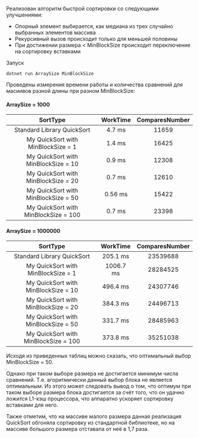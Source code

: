 Реализован алгоритм быстрой сортировки со следующими улучшениями:
* Опорный элемент выбирается, как медиана из трех случайно выбранных элементов массива
* Рекурсивный вызов происходит только для меньшей половины
* При достижении размера < MinBlockSize происходит переключение на сортировку вставками 


Запуск 

```
dotnet run ArraySize MinBlockSize
```
Проведены измерения времени работы и количества сравнений для масиивов разной длины при разном MinBlockSize:

#### ArraySize = 1000

| SortType        | WorkTime           | ComparesNumber  |
| :-: |:-:| :-:|
| Standard Library QuickSort     | 4.7 ms | 11659 |
| My QuickSort with MinBlockSize =  1  | 1.4 ms | 16425 |
| My QuickSort with MinBlockSize =  10 | 0.9 ms | 12308 |
| My QuickSort with MinBlockSize =  20 | 0.7 ms | 12610 |
| My QuickSort with MinBlockSize =  50 | 0.56 ms | 15422 |
| My QuickSort with MinBlockSize =  100 | 0.7 ms | 23398 |

#### ArraySize = 1000000

| SortType        | WorkTime           | ComparesNumber  |
| :-: |:-:| :-:|
| Standard Library QuickSort     | 205.1 ms | 23539688 |
| My QuickSort with MinBlockSize =  1  | 1006.7 ms | 28284525 |
| My QuickSort with MinBlockSize =  10 | 496.4 ms | 24307746 |
| My QuickSort with MinBlockSize =  20 | 384.3 ms | 24496713 |
| My QuickSort with MinBlockSize =  50 | 331.7 ms | 28485963 |
| My QuickSort with MinBlockSize =  100 | 373.8 ms | 35251038 |

Исходя из приведенных таблиц можно сказать, что оптимальный выбор MinBlockSize = 50. 

Однако при таком выборе размера не достигается минимум числа сравнений. Т.е. агоритмически данный выбор блока не является оптимальным. Из этого может следовать вывод о том, что оптимум при таком выборе размера блока достигается за счёт того, что он удачно ложится L1-кэш процессора, что аппаратно ускоряет сортировку вставками для него.   

Также отметим, что на массиве малого размера данная реализация QuickSort обгоняла сортировку из стандартной библиотеке, но на массиве большого размера отставала от неё в 1,7 раза. 